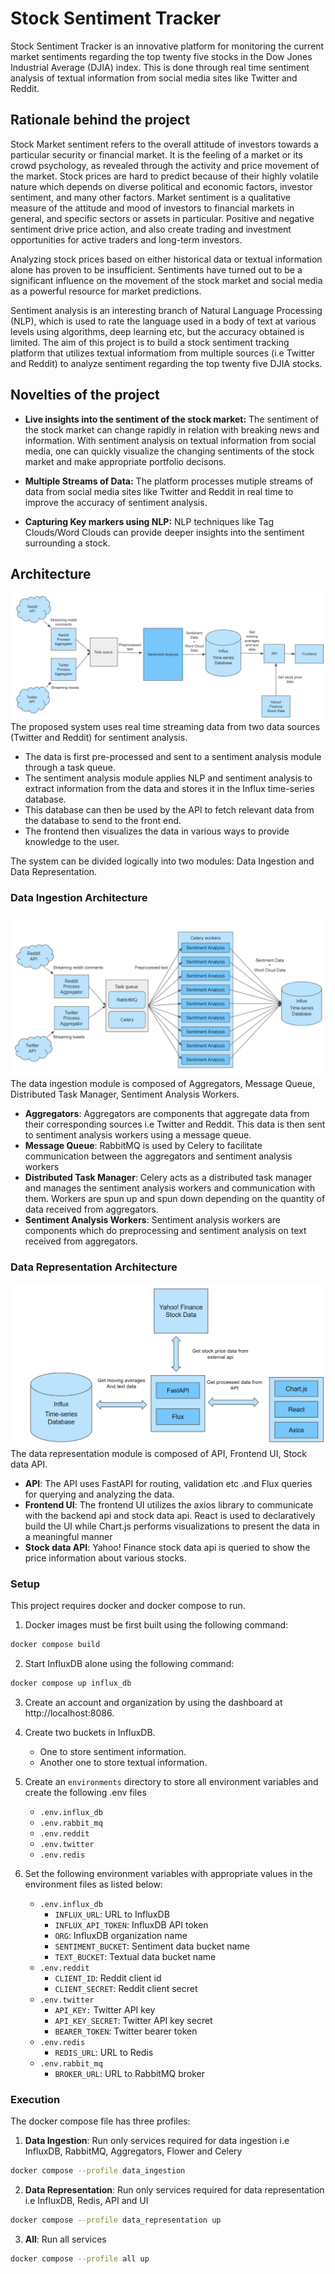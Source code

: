 # Stock Sentiment Tracker

Stock Sentiment Tracker is an innovative platform for monitoring the current market sentiments regarding the top twenty five stocks in the Dow Jones Industrial Average (DJIA) index. This is done through real time sentiment analysis of textual information from social media sites like Twitter and Reddit.

## Rationale behind the project
Stock Market sentiment refers to the overall attitude of investors towards a particular security or financial market. It is the feeling of a market or its crowd psychology, as revealed through the activity and price movement of the market. Stock prices are hard  to predict because of their highly volatile nature which depends on diverse political and economic factors, investor sentiment, and many other factors. Market sentiment is a qualitative measure of the attitude and mood of investors to financial markets in general, and specific sectors or assets in particular. Positive and negative sentiment drive price action, and also create trading and investment opportunities for active traders and long-term investors.

Analyzing stock prices based on either historical data or textual information alone has proven to be insufficient. Sentiments have turned out to be a significant influence on the movement of the stock market and social media as a powerful resource for market predictions.

Sentiment analysis is an interesting branch of Natural Language Processing (NLP), which is used to rate the language used in a body of text at various levels using algorithms, deep learning etc, but the accuracy obtained is limited. The aim of this project is to build a stock sentiment tracking platform that utilizes textual informatiom from multiple sources (i.e Twitter and Reddit) to analyze sentiment regarding the top twenty five DJIA stocks. 

## Novelties of the project

- **Live insights into the sentiment of the stock market:** The sentiment of the stock market can change rapidly in relation with breaking news and information. With sentiment analysis on textual information from social media, one can quickly visualize the changing sentiments of the stock market and make appropriate portfolio decisons. 

- **Multiple Streams of Data:** The platform processes mutiple streams of data from social media sites like Twitter and Reddit in real time to improve the accuracy of sentiment analysis.

- **Capturing Key markers using NLP:** NLP techniques like Tag Clouds/Word Clouds can provide deeper insights into the sentiment surrounding a stock. 

## Architecture

![Main Architecture](images/main-architecture.png)
The proposed system uses real time streaming data from two data sources (Twitter and Reddit) for sentiment analysis.
- The data is first pre-processed and sent to a sentiment analysis module through a task queue.
- The sentiment analysis module applies NLP and sentiment analysis to extract information from the data and stores it in the Influx time-series database.
- This database can then be used by the API to fetch relevant data from the database to send to the front end.
- The frontend then visualizes the data in various ways to provide knowledge to the user.

The system can be divided logically into two modules: Data Ingestion and Data Representation.

### Data Ingestion Architecture
![Data Ingestion Architecture](images/data-ingestion-architecture.png)
The data ingestion module is composed of Aggregators, Message Queue, Distributed Task Manager, Sentiment Analysis Workers.
- **Aggregators**: Aggregators are components that aggregate data from their corresponding sources i.e Twitter and Reddit. This data is then sent to sentiment analysis workers using a message queue.
- **Message Queue**: RabbitMQ is used by Celery to facilitate communication between the aggregators and sentiment analysis workers
- **Distributed Task Manager**: Celery acts as a distributed task manager and manages the sentiment analysis workers and communication with them. Workers are spun up and spun down depending on the quantity of data received from aggregators.
- **Sentiment Analysis Workers**: Sentiment analysis workers are components which do preprocessing and sentiment analysis on text received from aggregators.

### Data Representation Architecture
![Data Representation Architecture](images/data-representation-architecture.png)
The data representation module is composed of API, Frontend UI, Stock data API.
- **API**: The API uses FastAPI for routing, validation etc .and Flux queries for querying and analyzing the data.
- **Frontend UI**: The frontend UI utilizes the axios library to communicate with the backend api and stock data api. React is used to declaratively build the UI while Chart.js performs visualizations to present the data in a meaningful manner
- **Stock data API**: Yahoo! Finance stock data api is queried to show the price information about various stocks.

### Setup
This project requires docker and docker compose to run.

1. Docker images must be first built using the following command:
```bash
docker compose build
```

2. Start InfluxDB alone using the following command:
```bash
docker compose up influx_db
```

3. Create an account and organization by using the dashboard at http://localhost:8086. 

4. Create two buckets in InfluxDB.
    - One to store sentiment information.
    - Another one to store textual information.

5. Create an `environments` directory to store all environment variables and create the following .env files
    - `.env.influx_db`
    - `.env.rabbit_mq`
    - `.env.reddit`
    - `.env.twitter`
    - `.env.redis`


6. Set the following environment variables with appropriate values in the environment files as listed below:
    - `.env.influx_db`
        - `INFLUX_URL`: URL to InfluxDB
        - `INFLUX_API_TOKEN`: InfluxDB API token
        - `ORG`: InfluxDB organization name
        - `SENTIMENT_BUCKET`: Sentiment data bucket name
        - `TEXT_BUCKET`: Textual data bucket name
    - `.env.reddit`
        - `CLIENT_ID`: Reddit client id
        - `CLIENT_SECRET`: Reddit client secret
    - `.env.twitter`
        - `API_KEY:` Twitter API key
        - `API_KEY_SECRET`: Twitter API key secret
        - `BEARER_TOKEN`: Twitter bearer token
    - `.env.redis`
        - `REDIS_URL`: URL to Redis
    - `.env.rabbit_mq`
        - `BROKER_URL`: URL to RabbitMQ broker

### Execution
The docker compose file has three profiles:
1. **Data Ingestion**: Run only services required for data ingestion i.e InfluxDB, RabbitMQ, Aggregators, Flower and Celery
```bash
docker compose --profile data_ingestion
```
2. **Data Representation**: Run only services required for data representation i.e InfluxDB, Redis, API and UI
```bash
docker compose --profile data_representation up
```
3. **All**: Run all services
```bash
docker compose --profile all up
```